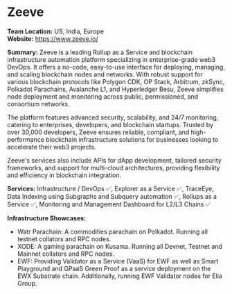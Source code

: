 # Zeeve
**Team Location:** US, India, Europe <br />
**Website:** https://www.zeeve.io/ 

**Summary:**
Zeeve is a leading Rollup as a Service and blockchain infrastructure automation platform specializing in enterprise-grade web3 DevOps. It offers a no-code, easy-to-use interface for deploying, managing, and scaling blockchain nodes and networks. With robust support for various blockchain protocols like Polygon CDK, OP Stack, Arbitrum, zkSync, Polkadot Parachains, Avalanche L1, and Hyperledger Besu, Zeeve simplifies node deployment and monitoring across public, permissioned, and consortium networks. 

The platform features advanced security, scalability, and 24/7 monitoring, catering to enterprises, developers, and blockchain startups. Trusted by over 30,000 developers, Zeeve ensures reliable, compliant, and high-performance blockchain infrastructure solutions for businesses looking to accelerate their web3 projects.

Zeeve's services also include APIs for dApp development, tailored security frameworks, and support for multi-cloud architectures, providing flexibility and efficiency in blockchain integration.

**Services:** 
Infrastructure / DevOps ✅, Explorer as a Service ✅, TraceEye, Data Indexing using Subgraphs and Subquery automation ✅, Rollups as a Service ✅, Monitoring and Management Dashboard for L2/L3 Chains ✅

**Infrastructure Showcases:** 
* Watr Parachain: A commodities parachain on Polkadot. Running all testnet collators and RPC nodes. 
* XODE: A gaming parachain on Kusama. Running all Devnet, Testnet and Mainnet collators and RPC nodes. 
* EWF: Providing Validator as a Service (VaaS) for EWF as well as Smart Playground and GPaaS Green Proof as a service deployment on the EWX Substrate chain. Additionally, running EWF Validator nodes for Elia Group.

